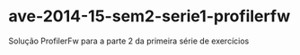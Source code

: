 # ave-2014-15-sem2-serie1-profilerfw
Solução ProfilerFw para a parte 2 da primeira série de exercícios
